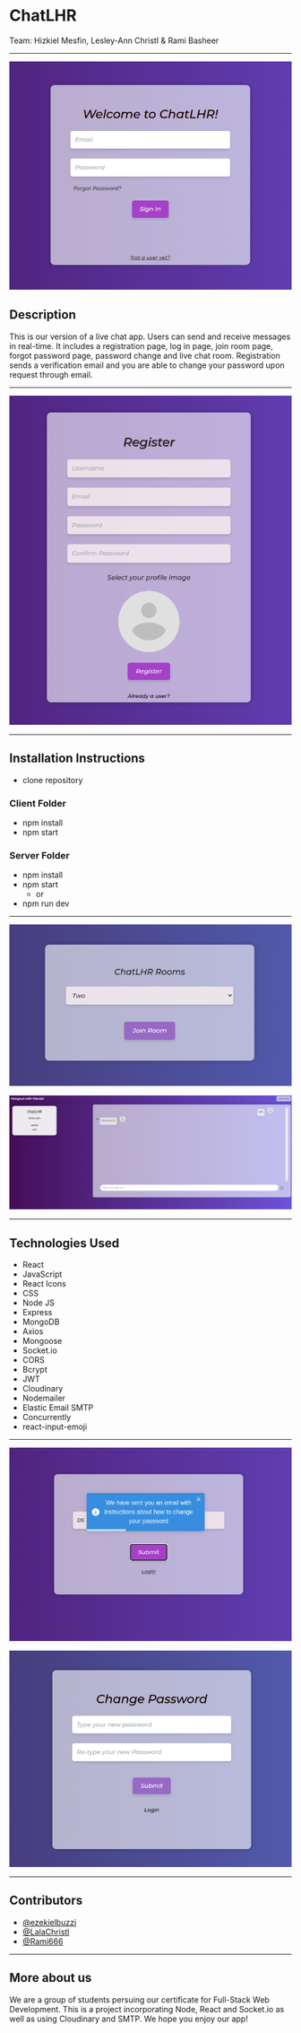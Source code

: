 # ChatLHR

Team: Hizkiel Mesfin, Lesley-Ann Christl & Rami Basheer

---

![loginLHR](../client/src/images/loginLHR.png)

## Description

This is our version of a live chat app. Users can send and receive messages in real-time. It includes a registration page, log in page, join room page, forgot password page, password change and live chat room. Registration sends a verification email and you are able to change your password upon request through email.

---

![registerLHR](../client/src/images/registerLHR.png)

---

## Installation Instructions

- clone repository

### Client Folder

- npm install
- npm start

### Server Folder

- npm install
- npm start
  - or
- npm run dev

---

![joinroomLHR](../client/src/images/joinroomLHR.png)

![chatroomLHR](../client/src/images/chatroomLHR.png)

---

## Technologies Used

- React
- JavaScript
- React Icons
- CSS
- Node JS
- Express
- MongoDB
- Axios
- Mongoose
- Socket.io
- CORS
- Bcrypt
- JWT
- Cloudinary
- Nodemailer
- Elastic Email SMTP
- Concurrently
- react-input-emoji

---

![forgotpassLHR](../client/src/images/fogotpassLHR.png)

![changepassLHR](../client/src/images/changepassLHR.png)

---

## Contributors

- [@ezekielbuzzi
  ](https://github.com/ezekielbuzzi)
- [@LalaChristl
  ](https://github.com/LalaChristl)
- [@Rami666
  ](https://github.com/Rami666)

---

## More about us

We are a group of students persuing our certificate for Full-Stack Web Development. This is a project incorporating Node, React and Socket.io as well as using Cloudinary and SMTP. We hope you enjoy our app!
